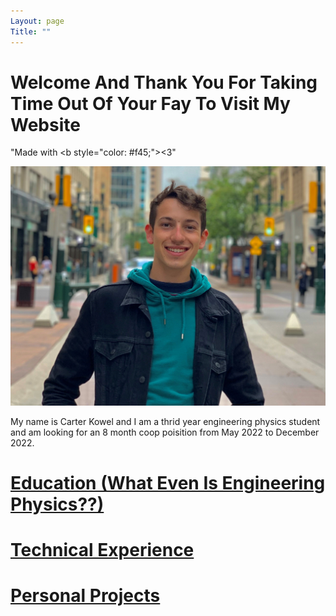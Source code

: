 ```yaml
---
Layout: page
Title: ""
---
```


# Welcome And Thank You For Taking Time Out Of Your Fay To Visit My Website  

"Made with <b style=\"color: #f45;\">&lt;3</b>"

![rs](https://raw.githubusercontent.com/carterkowel/carterkowel.github.io/master/assets/images/profilepic2.PNG)  

My name is Carter Kowel and I am a thrid year engineering physics student and am looking for an 8 month coop poisition from May 2022 to December 2022.

# [Education (What Even Is Engineering Physics??)](education.md)

# [Technical Experience](experience.md)

# [Personal Projects](projects.md)
